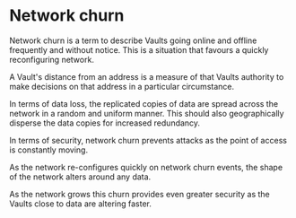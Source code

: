# Network churn
Network churn is a term to describe Vaults going online and offline frequently and without notice. This is a situation that favours a quickly reconfiguring network.

A Vault's distance from an address is a measure of that Vaults authority to make decisions on that address in a particular circumstance.

In terms of data loss, the replicated copies of data are spread across the network in a random and uniform manner. This should also geographically disperse the data copies for increased redundancy.

In terms of security, network churn prevents attacks as the point of access is constantly moving.

As the network re-configures quickly on network churn events, the shape of the network alters around any data.

As the network grows this churn provides even greater security as the Vaults close to data are altering faster.
